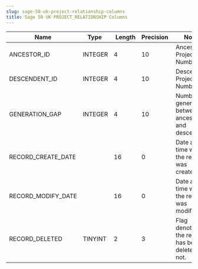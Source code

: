 ```yaml
---
slug: sage-50-uk-project-relationship-columns
title: Sage 50 UK PROJECT_RELATIONSHIP Columns
---
```

| Name | Type  |  Length | Precision  |  Notes  | Example |
| --- | --- | --- | --- | --- | --- |
| ANCESTOR_ID | INTEGER | 4 | 10 | Ancestor Project Number | 1 |
| DESCENDENT_ID | INTEGER | 4 | 10 | Descendent Project Number | 1 |
| GENERATION_GAP | INTEGER | 4 | 10 | Number of generations between ancestor and descendent | 0 |
| RECORD_CREATE_DATE |  | 16 | 0 | Date and time when the record was created. | 04/08/2017 14:18:55 |
| RECORD_MODIFY_DATE |  | 16 | 0 | Date and time when the record was modified. | 04/08/2017 14:18:55 |
| RECORD_DELETED | TINYINT | 2 | 3 | Flag denoting if the record has been deleted or not. | 0 |

